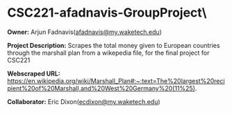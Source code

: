 # CSC221-afadnavis-GroupProject\

__Owner:__ Arjun Fadnavis(afadnavis@my.waketech.edu)

__Project Description:__ Scrapes the total money given to European countries through the marshall plan from a wikepedia file, for the final project for CSC221 

__Webscraped URL:__ https://en.wikipedia.org/wiki/Marshall_Plan#:~:text=The%20largest%20recipient%20of%20Marshall,and%20West%20Germany%20(11%25).

__Collaborator:__ Eric Dixon(ecdixon@my.waketech.edu) 
